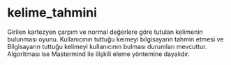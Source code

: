# kelime_tahmini
Girilen kartezyen çarpım ve normal değerlere göre tutulan kelimenin bulunması oyunu.
Kullanıcının tuttuğu keimeyi bilgisayarın tahmin etmesi ve Bilgisayarın tuttuğu kelimeyi kullanıcının bulması durumları mevcuttur.
Algoritması ise Mastermind ile ilişkili eleme yöntemine dayalıdır.
